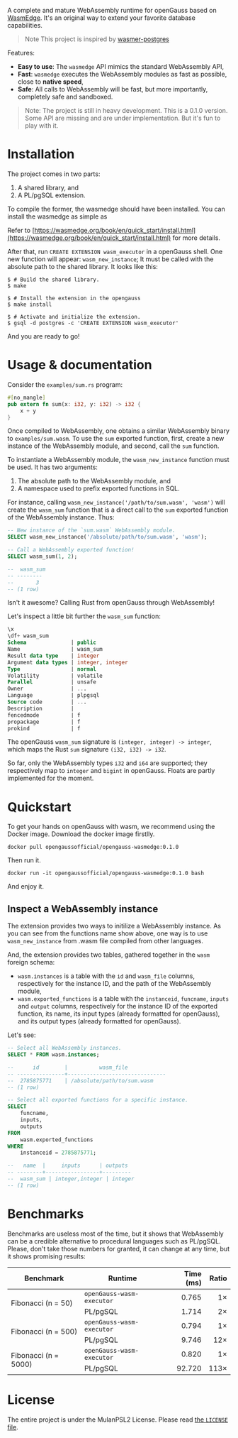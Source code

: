 A complete and mature WebAssembly runtime for openGauss based on [WasmEdge](https://wasmedge.org/book/zh/index.html).
It's an original way to extend your favorite database capabilities.

> Note This project is inspired by [wasmer-postgres](https://github.com/wasmerio/wasmer-postgres)

Features:

  * **Easy to use**: The `wasmedge` API mimics the standard WebAssembly API,
  * **Fast**: `wasmedge` executes the WebAssembly modules as fast as
    possible, close to **native speed**,
  * **Safe**: All calls to WebAssembly will be fast, but more
    importantly, completely safe and sandboxed.

> Note: The project is still in heavy development. This is a
0.1.0 version. Some API are missing and are under implementation. But
it's fun to play with it.

# Installation

The project comes in two parts:

  1. A shared library, and
  2. A PL/pgSQL extension.
  
To compile the former, the wasmedge should have been installed. 
You can install the wasmedge as simple as 

Refer to [https://wasmedge.org/book/en/quick_start/install.html](https://wasmedge.org/book/en/quick_start/install.html) for more details.

After that, run `CREATE EXTENSION wasm_executor` in a
openGauss shell. One new function will appear: `wasm_new_instance`; It must be
called with the absolute path to the shared library. It looks like
this:

```shell
$ # Build the shared library.
$ make

$ # Install the extension in the opengauss
$ make install

$ # Activate and initialize the extension.
$ gsql -d postgres -c 'CREATE EXTENSION wasm_executor'
```

And you are ready to go!


# Usage & documentation

Consider the `examples/sum.rs` program:

```rust
#[no_mangle]
pub extern fn sum(x: i32, y: i32) -> i32 {
    x + y
}
```

Once compiled to WebAssembly, one obtains a similar WebAssembly binary
to `examples/sum.wasm`. To use the `sum` exported function, first, 
create a new instance of the WebAssembly module, and second, 
call the `sum` function.

To instantiate a WebAssembly module, the `wasm_new_instance` function
must be used. It has two arguments:

  1. The absolute path to the WebAssembly module, and
  2. A namespace used to prefix exported functions in SQL.

For instance, calling
`wasm_new_instance('/path/to/sum.wasm', 'wasm')` will create the
`wasm_sum` function that is a direct call to the `sum` exported function
of the WebAssembly instance. Thus:

```sql
-- New instance of the `sum.wasm` WebAssembly module.
SELECT wasm_new_instance('/absolute/path/to/sum.wasm', 'wasm');

-- Call a WebAssembly exported function!
SELECT wasm_sum(1, 2);

--  wasm_sum
-- --------
--       3
-- (1 row)
```

Isn't it awesome? Calling Rust from openGauss through WebAssembly!

Let's inspect a little bit further the `wasm_sum` function:

```sql
\x
\df+ wasm_sum
Schema              | public
Name                | wasm_sum
Result data type    | integer
Argument data types | integer, integer
Type                | normal
Volatility          | volatile
Parallel            | unsafe
Owner               | ...
Language            | plpgsql
Source code         | ...
Description         |
fencedmode          | f
propackage          | f
prokind             | f
```

The openGauss `wasm_sum` signature is `(integer, integer) -> integer`,
which maps the Rust `sum` signature `(i32, i32) -> i32`.

So far, only the WebAssembly types `i32` and `i64` are
supported; they respectively map to `integer` and `bigint`
in openGauss. Floats are partly implemented for the moment.

# Quickstart

To get your hands on openGauss with wasm, we recommend using the Docker image.
Download the docker image firstlly.

```shell
docker pull opengaussofficial/opengauss-wasmedge:0.1.0
```
Then run it.
```shell
docker run -it opengaussofficial/opengauss-wasmedge:0.1.0 bash
```
And enjoy it.


## Inspect a WebAssembly instance

The extension provides two ways to initilize a WebAssembly instance. As you can
see from the functions name show above, one way is to use `wasm_new_instance` from
.wasm file compiled from other languages.

And, the extension provides two tables, gathered together in
the `wasm` foreign schema:

  * `wasm.instances` is a table with the `id` and `wasm_file` columns,
    respectively for the instance ID, and the path of the WebAssembly
    module,
  * `wasm.exported_functions` is a table with the `instanceid`,
    `funcname`, `inputs` and `output` columns, respectively for the
    instance ID of the exported function, its name, its input types
    (already formatted for openGauss), and its output types (already
    formatted for openGauss).

Let's see:

```sql
-- Select all WebAssembly instances.
SELECT * FROM wasm.instances;

--      id        |          wasm_file
-- ---------------+-------------------------------
--  2785875771    | /absolute/path/to/sum.wasm
-- (1 row)

-- Select all exported functions for a specific instance.
SELECT
    funcname,
    inputs,
    outputs
FROM
    wasm.exported_functions
WHERE
    instanceid = 2785875771;

--   name  |     inputs      | outputs
-- --------+-----------------+---------
--  wasm_sum | integer,integer | integer
-- (1 row)
```

# Benchmarks

Benchmarks are useless most of the time, but it shows that WebAssembly
can be a credible alternative to procedural languages such as
PL/pgSQL. Please, don't take those numbers for granted, it can change
at any time, but it shows promising results:

<table>
  <thead>
    <tr>
      <th>Benchmark</th>
      <th>Runtime</th>
      <th align="right">Time (ms)</th>
      <th align="right">Ratio</th>
    </tr>
  </thead>
  <tbody>
    <tr>
      <td rowspan="2">Fibonacci (n = 50)</td>
      <td><code>openGauss-wasm-executor</code></td>
      <td align="right">0.765</td>
      <td align="right">1×</td>
    </tr>
    <tr>
      <td>PL/pgSQL</td>
      <td align="right">1.714</td>
      <td align="right">2×</td>
    </tr>
    <tr>
      <td rowspan="2">Fibonacci (n = 500)</td>
      <td><code>openGauss-wasm-executor</code></td>
      <td align="right">0.794</td>
      <td align="right">1×</td>
    </tr>
    <tr>
      <td>PL/pgSQL</td>
      <td align="right">9.746</td>
      <td align="right">12×</td>
    </tr>
    <tr>
      <td rowspan="2">Fibonacci (n = 5000)</td>
      <td><code>openGauss-wasm-executor</code></td>
      <td align="right">0.820</td>
      <td align="right">1×</td>
    </tr>
    <tr>
      <td>PL/pgSQL</td>
      <td align="right">92.720</td>
      <td align="right">113×</td>
    </tr>
  </tbody>
</table>

# License

The entire project is under the MulanPSL2 License. Please read [the `LICENSE` file][license].

[license]: http://license.coscl.org.cn/MulanPSL2/
